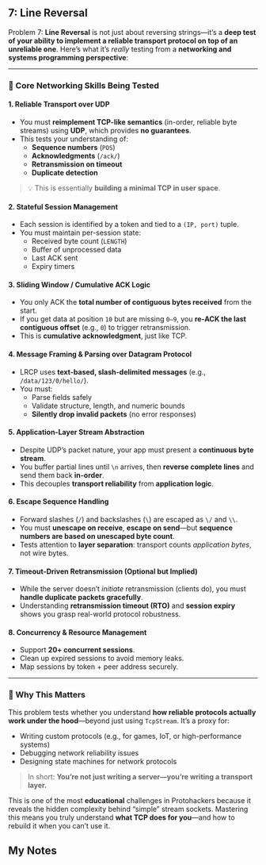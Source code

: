 ## 7: Line Reversal

Problem 7: **Line Reversal** is not just about reversing strings—it’s a **deep test of your ability to implement a reliable transport protocol on top of an unreliable one**. Here’s what it’s *really* testing from a **networking and systems programming perspective**:

---

### 🔧 Core Networking Skills Being Tested

#### 1. **Reliable Transport over UDP**
- You must **reimplement TCP-like semantics** (in-order, reliable byte streams) using **UDP**, which provides **no guarantees**.
- This tests your understanding of:
  - **Sequence numbers** (`POS`)
  - **Acknowledgments** (`/ack/`)
  - **Retransmission on timeout**
  - **Duplicate detection**

> 💡 This is essentially **building a minimal TCP in user space**.

#### 2. **Stateful Session Management**
- Each session is identified by a token and tied to a `(IP, port)` tuple.
- You must maintain per-session state:
  - Received byte count (`LENGTH`)
  - Buffer of unprocessed data
  - Last ACK sent
  - Expiry timers

#### 3. **Sliding Window / Cumulative ACK Logic**
- You only ACK the **total number of contiguous bytes received** from the start.
- If you get data at position `10` but are missing `0–9`, you **re-ACK the last contiguous offset** (e.g., `0`) to trigger retransmission.
- This is **cumulative acknowledgment**, just like TCP.

#### 4. **Message Framing & Parsing over Datagram Protocol**
- LRCP uses **text-based, slash-delimited messages** (e.g., `/data/123/0/hello/`).
- You must:
  - Parse fields safely
  - Validate structure, length, and numeric bounds
  - **Silently drop invalid packets** (no error responses)

#### 5. **Application-Layer Stream Abstraction**
- Despite UDP’s packet nature, your app must present a **continuous byte stream**.
- You buffer partial lines until `\n` arrives, then **reverse complete lines** and send them back **in-order**.
- This decouples **transport reliability** from **application logic**.

#### 6. **Escape Sequence Handling**
- Forward slashes (`/`) and backslashes (`\`) are escaped as `\/` and `\\`.
- You must **unescape on receive**, **escape on send**—but **sequence numbers are based on unescaped byte count**.
- Tests attention to **layer separation**: transport counts *application bytes*, not wire bytes.

#### 7. **Timeout-Driven Retransmission (Optional but Implied)**
- While the server doesn’t *initiate* retransmission (clients do), you must **handle duplicate packets gracefully**.
- Understanding **retransmission timeout (RTO)** and **session expiry** shows you grasp real-world protocol robustness.

#### 8. **Concurrency & Resource Management**
- Support **20+ concurrent sessions**.
- Clean up expired sessions to avoid memory leaks.
- Map sessions by token + peer address securely.

---

### 🎯 Why This Matters
This problem tests whether you understand **how reliable protocols actually work under the hood**—beyond just using `TcpStream`. It’s a proxy for:
- Writing custom protocols (e.g., for games, IoT, or high-performance systems)
- Debugging network reliability issues
- Designing state machines for network protocols

> In short: **You’re not just writing a server—you’re writing a transport layer.**

This is one of the most **educational** challenges in Protohackers because it reveals the hidden complexity behind “simple” stream sockets. Mastering this means you truly understand **what TCP does for you**—and how to rebuild it when you can’t use it.

## My Notes 

